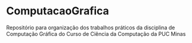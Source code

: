 # ComputacaoGrafica
Repositório para organização dos trabalhos práticos da disciplina de Computação Gráfica do Curso de Ciência da Computação da PUC Minas
